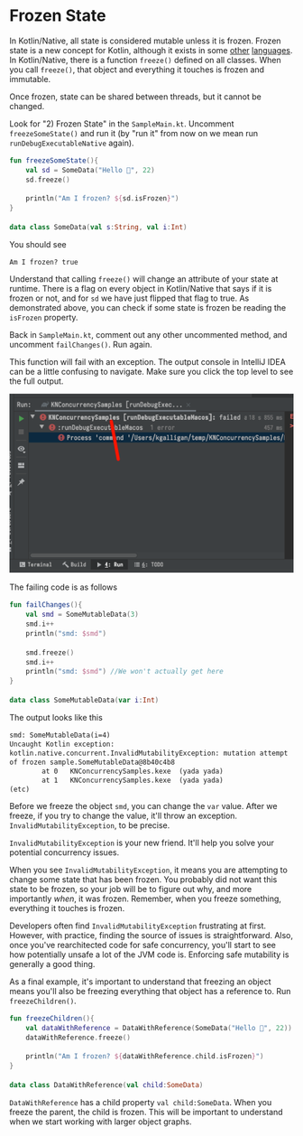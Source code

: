 # Frozen State

In Kotlin/Native, all state is considered mutable unless it is frozen. Frozen state is a new concept for Kotlin, although it exists in some [other](https://developer.mozilla.org/en-US/docs/Web/JavaScript/Reference/Global_Objects/Object/freeze) [languages](https://apidock.com/ruby/Object/freeze). In Kotlin/Native, there is a function `freeze()` defined on all classes. When you call `freeze()`, that object and everything it touches is frozen and immutable.

Once frozen, state can be shared between threads, but it cannot be changed.

Look for "2) Frozen State" in the `SampleMain.kt`. Uncomment `freezeSomeState()` and run it (by "run it" from now on we mean run `runDebugExecutableNative` again).

```kotlin
fun freezeSomeState(){
    val sd = SomeData("Hello 🐶", 22)
    sd.freeze()

    println("Am I frozen? ${sd.isFrozen}")
}

data class SomeData(val s:String, val i:Int)
```

You should see

```
Am I frozen? true
```

Understand that calling `freeze()` will change an attribute of your state at runtime. There is a flag on every object in Kotlin/Native that says if it is frozen or not, and for `sd` we have just flipped that flag to true. As demonstrated above, you can check if some state is frozen be reading the `isFrozen` property.

Back in `SampleMain.kt`, comment out any other uncommented method, and uncomment `failChanges()`. Run again.

This function will fail with an exception. The output console in IntelliJ IDEA can be a little confusing to navigate. Make sure you click the top level to see the full output.

![Intellij fail log](./assets/failpic.png)

The failing code is as follows

```kotlin
fun failChanges(){
    val smd = SomeMutableData(3)
    smd.i++
    println("smd: $smd")

    smd.freeze()
    smd.i++
    println("smd: $smd") //We won't actually get here
}

data class SomeMutableData(var i:Int)
```

The output looks like this

```
smd: SomeMutableData(i=4)
Uncaught Kotlin exception: kotlin.native.concurrent.InvalidMutabilityException: mutation attempt of frozen sample.SomeMutableData@8b40c4b8
        at 0   KNConcurrencySamples.kexe  (yada yada)
        at 1   KNConcurrencySamples.kexe  (yada yada)
(etc)
```

Before we freeze the object `smd`, you can change the `var` value. After we freeze, if you try to change the value, it'll throw an exception. `InvalidMutabilityException`, to be precise.

`InvalidMutabilityException` is your new friend. It'll help you solve your potential concurrency issues.

When you see `InvalidMutabilityException`, it means you are attempting to change some state that has been frozen. You probably did not want this state to be frozen, so your job will be to figure out why, and more importantly *when*, it was frozen. Remember, when you freeze something, everything it touches is frozen.

Developers often find `InvalidMutabilityException` frustrating at first. However, with practice, finding the source of issues is straightforward. Also, once you've rearchitected code for safe concurrency, you'll start to see how potentially unsafe a lot of the JVM code is. Enforcing safe mutability is generally a good thing.

As a final example, it's important to understand that freezing an object means you'll also be freezing everything that object has a reference to. Run `freezeChildren()`. 

```kotlin
fun freezeChildren(){
    val dataWithReference = DataWithReference(SomeData("Hello 🐶", 22))
    dataWithReference.freeze()

    println("Am I frozen? ${dataWithReference.child.isFrozen}")
}

data class DataWithReference(val child:SomeData)
```

`DataWithReference` has a child property `val child:SomeData`. When you freeze the parent, the child is frozen. This will be important to understand when we start working with larger object graphs.
